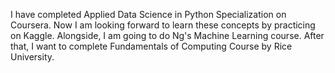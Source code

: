 I have completed Applied Data Science in Python Specialization on Coursera.
Now I am looking forward to learn these concepts by practicing on Kaggle.
Alongside, I am going to do Ng's Machine Learning course.
After that, I want to complete Fundamentals of Computing Course by Rice University. 
